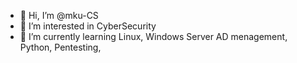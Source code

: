 - 👋 Hi, I’m @mku-CS
- 👀 I’m interested in CyberSecurity
- 🌱 I’m currently learning Linux, Windows Server AD menagement, Python, Pentesting, 

<!---
mku-CS/mku-CS is a ✨ special ✨ repository because its `README.md` (this file) appears on your GitHub profile.
You can click the Preview link to take a look at your changes.
--->
